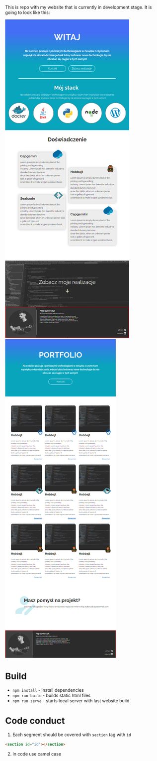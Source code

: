 This is repo with my website that is currently in development stage. It is going to look like this:

![](./mockups/main.png)
![](./mockups/portfolio.png)

# Build

-   `npm install` - install dependencies
-   `npm run build` - builds static html files
-   `npm run serve` - starts local server with last website build

# Code conduct

1. Each segment should be covered with `section` tag with `id`

```html
<section id="id"></section>
```

2. In code use camel case
